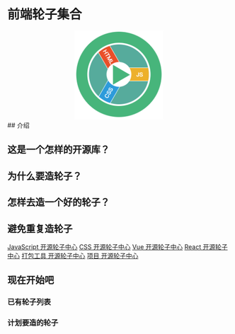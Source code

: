 # 前端轮子集合
<div align="center">
  <a href="https://github.com/suoyuesmile/wheel">
    <img width="200" height="200" src="https://raw.githubusercontent.com/suoyuesmile/wheel/master/preview/images/icon.png" />
  </a>
</div>
## 介绍

## 这是一个怎样的开源库？

## 为什么要造轮子？

## 怎样去造一个好的轮子？

## 避免重复造轮子

[JavaScript 开源轮子中心]()
[CSS 开源轮子中心]()
[Vue 开源轮子中心]()
[React 开源轮子中心]()
[打包工具 开源轮子中心]()
[项目 开源轮子中心]()

## 现在开始吧
### 已有轮子列表
### 计划要造的轮子
